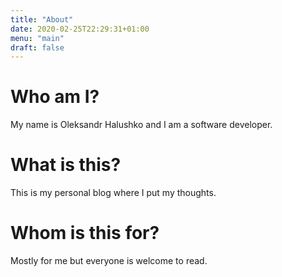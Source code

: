 ```yaml
---
title: "About"
date: 2020-02-25T22:29:31+01:00
menu: "main"
draft: false
---
```


# Who am I?

My name is Oleksandr Halushko and I am a software developer.

# What is this?

This is my personal blog where I put my thoughts.

# Whom is this for?

Mostly for me but everyone is welcome to read.
